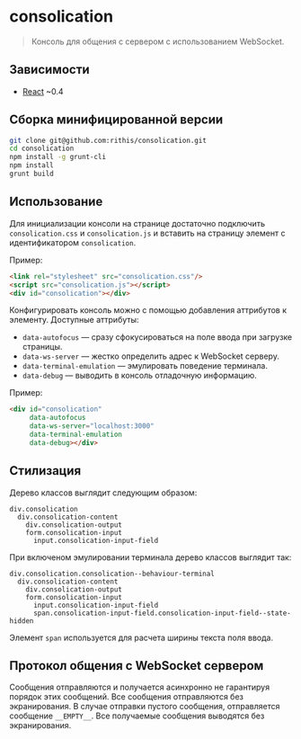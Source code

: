 # consolication

> Консоль для общения с сервером с использованием WebSocket.

## Зависимости

* [React](http://facebook.github.io/react/) ~0.4

## Сборка минифицированной версии

```bash
git clone git@github.com:rithis/consolication.git
cd consolication
npm install -g grunt-cli
npm install
grunt build
```

## Использование

Для инициализации консоли на странице достаточно подключить `consolication.css`
и `consolication.js` и вставить на страницу элемент
с идентификатором `consolication`.

Пример:

```html
<link rel="stylesheet" src="consolication.css"/>
<script src="consolication.js"></script>
<div id="consolication"></div>
```

Конфигурировать консоль можно с помощью добавления аттрибутов к элементу.
Доступные аттрибуты:

* `data-autofocus` — сразу сфокусироваться на поле ввода при загрузке страницы.
* `data-ws-server` — жестко определить адрес к WebSocket серверу.
* `data-terminal-emulation` — эмулировать поведение терминала.
* `data-debug` — выводить в консоль отладочную информацию.

Пример:

```html
<div id="consolication"
     data-autofocus
     data-ws-server="localhost:3000"
     data-terminal-emulation
     data-debug></div>
```

## Стилизация

Дерево классов выглядит следующим образом:

```
div.consolication
  div.consolication-content
    div.consolication-output
    form.consolication-input
      input.consolication-input-field
```

При включеном эмулировании терминала дерево классов выглядит так:

```
div.consolication.consolication--behaviour-terminal
  div.consolication-content
    div.consolication-output
    form.consolication-input
      input.consolication-input-field
      span.consolication-input-field.consolication-input-field--state-hidden
```

Элемент `span` используется для расчета ширины текста поля ввода.

## Протокол общения с WebSocket сервером

Сообщения отправляются и получается асинхронно не гарантируя порядок
этих сообщений. Все сообщения отправляются без экранирования.
В случае отправки пустого сообщения, отправляется сообщение `__EMPTY__`.
Все получаемые сообщения выводятся без экранирования.
